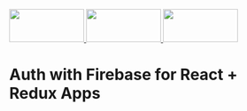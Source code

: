 <a href="https://reactjs.org/">
  <img src="https://reactjs.org/logo-og.png" width="135" height="60" />
</a>
<a href="https://firebase.google.com/">
  <img src="https://firebase.google.com/downloads/brand-guidelines/SVG/logo-built_black.svg" width="135" height="60" />
</a>
<a href="https://react-redux.js.org/">
  <img src="https://redux.js.org/img/redux-logo-landscape.png" width="135" height="60" />
</a>

# Auth with Firebase for React + Redux Apps 